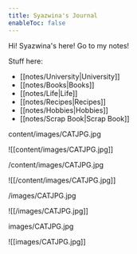 ```yaml
---
title: Syazwina's Journal
enableToc: false
---
```


Hi! Syazwina's here! Go to my notes!  

Stuff here:
- [[notes/University|University]]   
- [[notes/Books|Books]]     
- [[notes/Life|Life]]   
- [[notes/Recipes|Recipes]] 
- [[notes/Hobbies|Hobbies]] 
- [[notes/Scrap Book|Scrap Book]]  

content/images/CATJPG.jpg    

![[content/images/CATJPG.jpg]]  
  
/content/images/CATJPG.jpg  
  
![[/content/images/CATJPG.jpg]]  
  
/images/CATJPG.jpg  
  
![[/images/CATJPG.jpg]]  

  
images/CATJPG.jpg  
  
![[images/CATJPG.jpg]]  